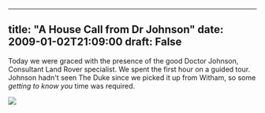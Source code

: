 
---
title: "A House Call from Dr Johnson"
date: 2009-01-02T21:09:00
draft: False
---

Today we were graced with the presence of the good Doctor Johnson, Consultant Land Rover specialist.  We spent the first hour on a guided tour.  Johnson hadn't seen The Duke since we picked it up from Witham, so some <span style="font-style: italic;">getting to know you</span> time was required.

[<img src="http://danandtheduke.co.uk/uploaded_images/IMG_5808-787498.JPG"/>](http://danandtheduke.co.uk/uploaded_images/IMG_5808-787508.JPG)